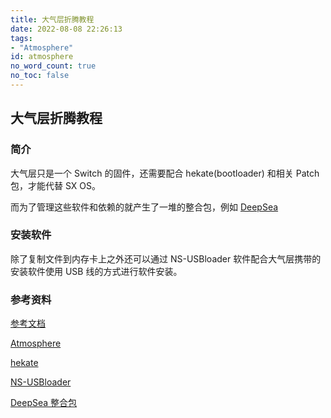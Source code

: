 ```yaml
---
title: 大气层折腾教程
date: 2022-08-08 22:26:13
tags:
- "Atmosphere"
id: atmosphere
no_word_count: true
no_toc: false
---
```


## 大气层折腾教程

### 简介

大气层只是一个 Switch 的固件，还需要配合 hekate(bootloader) 和相关 Patch 包，才能代替 SX OS。

而为了管理这些软件和依赖的就产生了一堆的整合包，例如 [DeepSea](https://github.com/Team-Neptune/DeepSea)

### 安装软件

除了复制文件到内存卡上之外还可以通过 NS-USBloader 软件配合大气层携带的安装软件使用 USB 线的方式进行软件安装。

### 参考资料

[参考文档](https://github.com/laila509/hekate_ipl)

[Atmosphere](https://github.com/Atmosphere-NX/Atmosphere)

[hekate](https://github.com/CTCaer/hekate)

[NS-USBloader](https://github.com/developersu/ns-usbloader)

[DeepSea 整合包](https://github.com/Team-Neptune/DeepSea)
